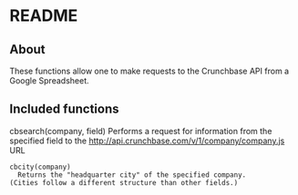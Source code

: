 README
======

About
----------------------

These functions allow one to make requests to the Crunchbase API from a Google Spreadsheet.

Included functions
---------------------------

  cbsearch(company, field)
    Performs a request for information from the specified field to the  http://api.crunchbase.com/v/1/company/company.js URL
      
	cbcity(company)
	  Returns the "headquarter city" of the specified company.
    (Cities follow a different structure than other fields.)